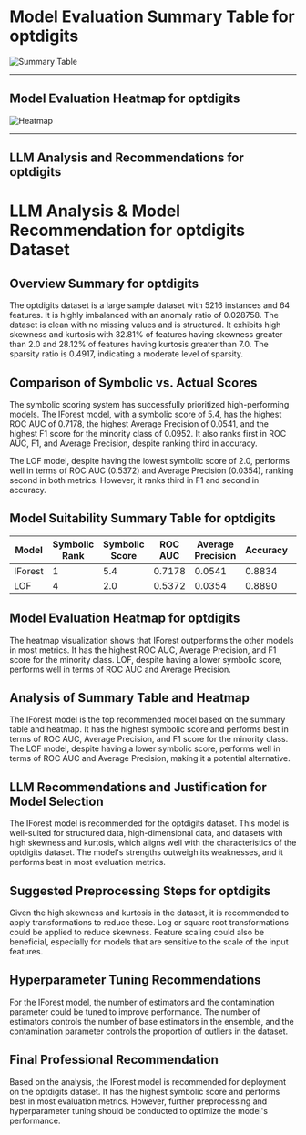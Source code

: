 # Model Evaluation Summary Table for optdigits

![Summary Table](file:////home/exouser/Downloads/UofACPCode/outputs/llm_outputs/optdigits_summary_table.png)

---

## Model Evaluation Heatmap for optdigits

![Heatmap](file:////home/exouser/Downloads/UofACPCode/outputs/llm_outputs/optdigits_rank_heatmap_sorted.png)

---

## LLM Analysis and Recommendations for optdigits

# LLM Analysis & Model Recommendation for optdigits Dataset

## Overview Summary for optdigits

The optdigits dataset is a large sample dataset with 5216 instances and 64 features. It is highly imbalanced with an anomaly ratio of 0.028758. The dataset is clean with no missing values and is structured. It exhibits high skewness and kurtosis with 32.81% of features having skewness greater than 2.0 and 28.12% of features having kurtosis greater than 7.0. The sparsity ratio is 0.4917, indicating a moderate level of sparsity.

## Comparison of Symbolic vs. Actual Scores

The symbolic scoring system has successfully prioritized high-performing models. The IForest model, with a symbolic score of 5.4, has the highest ROC AUC of 0.7178, the highest Average Precision of 0.0541, and the highest F1 score for the minority class of 0.0952. It also ranks first in ROC AUC, F1, and Average Precision, despite ranking third in accuracy. 

The LOF model, despite having the lowest symbolic score of 2.0, performs well in terms of ROC AUC (0.5372) and Average Precision (0.0354), ranking second in both metrics. However, it ranks third in F1 and second in accuracy.

## Model Suitability Summary Table for optdigits

| Model   | Symbolic Rank | Symbolic Score | ROC AUC | Average Precision | Accuracy | F1 (Minority) | Precision (Minority) | Recall (Minority) |
|---------|---------------|----------------|---------|-------------------|----------|---------------|----------------------|-------------------|
| IForest | 1             | 5.4            | 0.7178  | 0.0541            | 0.8834   | 0.0952        | 0.0613               | 0.2133            |
| LOF     | 4             | 2.0            | 0.5372  | 0.0354            | 0.8890   | 0.0585        | 0.0387               | 0.12              |

## Model Evaluation Heatmap for optdigits

The heatmap visualization shows that IForest outperforms the other models in most metrics. It has the highest ROC AUC, Average Precision, and F1 score for the minority class. LOF, despite having a lower symbolic score, performs well in terms of ROC AUC and Average Precision.

## Analysis of Summary Table and Heatmap

The IForest model is the top recommended model based on the summary table and heatmap. It has the highest symbolic score and performs best in terms of ROC AUC, Average Precision, and F1 score for the minority class. The LOF model, despite having a lower symbolic score, performs well in terms of ROC AUC and Average Precision, making it a potential alternative.

## LLM Recommendations and Justification for Model Selection

The IForest model is recommended for the optdigits dataset. This model is well-suited for structured data, high-dimensional data, and datasets with high skewness and kurtosis, which aligns well with the characteristics of the optdigits dataset. The model's strengths outweigh its weaknesses, and it performs best in most evaluation metrics.

## Suggested Preprocessing Steps for optdigits

Given the high skewness and kurtosis in the dataset, it is recommended to apply transformations to reduce these. Log or square root transformations could be applied to reduce skewness. Feature scaling could also be beneficial, especially for models that are sensitive to the scale of the input features.

## Hyperparameter Tuning Recommendations

For the IForest model, the number of estimators and the contamination parameter could be tuned to improve performance. The number of estimators controls the number of base estimators in the ensemble, and the contamination parameter controls the proportion of outliers in the dataset.

## Final Professional Recommendation

Based on the analysis, the IForest model is recommended for deployment on the optdigits dataset. It has the highest symbolic score and performs best in most evaluation metrics. However, further preprocessing and hyperparameter tuning should be conducted to optimize the model's performance.